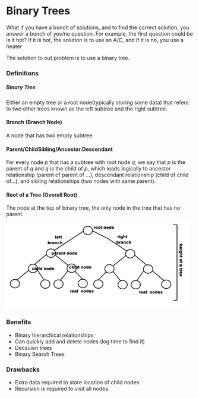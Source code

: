 # Binary Trees

What if you have a bunch of solutions, and to find the correct solution, you answer a bunch of yes/no question. For example, the first question could be is it hot? If it is hot, the solution is to use an A/C, and if it is no, you use a heater

The solution to out problem is to use a binary tree.

### Definitions

##### Binary Tree

Either an empty tree or a root node(typically storing some data) that refers to two other trees known as the left subtree and the right subtree.

#### Branch (Branch Node)

A node that has two empty subtree.

#### Parent/ChildSibling/Ancestor.Descendant

For every node *p* that has a subtree with root node *q*,
we say that *p* is the parent of *q* and *q* is the child of *p*, which
leads logically to ancestor relationship (parent of parent of ...),
descendant relationship (child of child of...), and sibling relationships (two nodes with same parent).

#### Root of a Tree (Overall Root)

The node at the top of binary tree, the only node in the tree that has no parent.

![img_8.png](img_8.png)

### Benefits

- Binary hierarchical relationships
- Can quickly add and delete nodes (log time to find it)
- Decsuion trees
- Binary Search Trees

### Drawbacks

- Extra data required to store location of child nodes
- Recursion is required to visit all nodes

